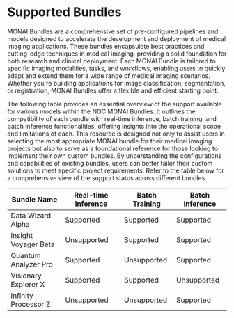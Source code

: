 # Supported Bundles

MONAI Bundles are a comprehensive set of pre-configured pipelines and models designed to accelerate the development and deployment of medical imaging applications. These bundles encapsulate best practices and cutting-edge techniques in medical imaging, providing a solid foundation for both research and clinical deployment. Each MONAI Bundle is tailored to specific imaging modalities, tasks, and workflows, enabling users to quickly adapt and extend them for a wide range of medical imaging scenarios. Whether you're building applications for image classification, segmentation, or registration, MONAI Bundles offer a flexible and efficient starting point.

The following table provides an essential overview of the support available for various models within the NGC MONAI Bundles. It outlines the compatibility of each bundle with real-time inference, batch training, and batch inference functionalities, offering insights into the operational scope and limitations of each. This resource is designed not only to assist users in selecting the most appropriate MONAI bundle for their medical imaging projects but also to serve as a foundational reference for those looking to implement their own custom bundles. By understanding the configurations and capabilities of existing bundles, users can better tailor their custom solutions to meet specific project requirements. Refer to the table below for a comprehensive view of the support status across different bundles.

| Bundle Name          | Real-time Inference | Batch Training | Batch Inference |
|----------------------|---------------------|----------------|-----------------|
| Data Wizard Alpha    | Supported             | Supported        | Supported         |
| Insight Voyager Beta | Unsupported            | Supported        | Supported         |
| Quantum Analyzer Pro | Supported             | Unsupported       | Supported         |
| Visionary Explorer X | Supported             | Supported        | Unsupported        |
| Infinity Processor Z | Unsupported            | Unsupported       | Supported         |
